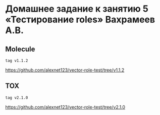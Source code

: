 # Домашнее задание к занятию 5 «Тестирование roles» Вахрамеев А.В.


## Molecule

`tag v1.1.2`

https://github.com/alexnet123/vector-role-test/tree/v1.1.2



## TOX

`tag v2.1.0`

https://github.com/alexnet123/vector-role-test/tree/v2.1.0


